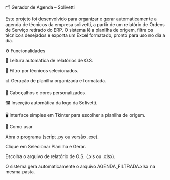 🗂️ Gerador de Agenda – Solivetti

Este projeto foi desenvolvido para organizar e gerar automaticamente a agenda de técnicos da empresa solivetti, a partir de um relatório de Ordens de Serviço retirado do ERP.
O sistema lê a planilha de origem, filtra os técnicos desejados e exporta um Excel formatado, pronto para uso no dia a dia.

⚙️ Funcionalidades

📑 Leitura automática de relatórios de O.S.

👷 Filtro por técnicos selecionados.

📊 Geração de planilha organizada e formatada.

🎨 Cabeçalhos e cores personalizados.

🖼️ Inserção automática da logo da Solivetti.

🖥️ Interface simples em Tkinter para escolher a planilha de origem.

🚀 Como usar

Abra o programa (script .py ou versão .exe).

Clique em Selecionar Planilha e Gerar.

Escolha o arquivo de relatório de O.S. (.xls ou .xlsx).

O sistema gera automaticamente o arquivo AGENDA_FILTRADA.xlsx na mesma pasta.
